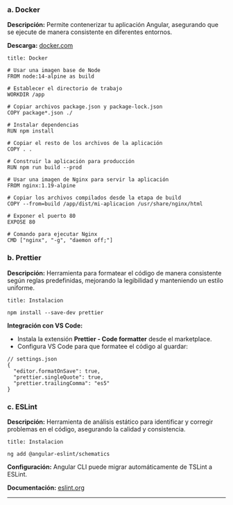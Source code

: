 ### **a. Docker**

**Descripción:** Permite contenerizar tu aplicación Angular, asegurando que se ejecute de manera consistente en diferentes entornos.

**Descarga:** [docker.com](https://www.docker.com/)

```ad-info
title: Docker
```
```
# Usar una imagen base de Node
FROM node:14-alpine as build

# Establecer el directorio de trabajo
WORKDIR /app

# Copiar archivos package.json y package-lock.json
COPY package*.json ./

# Instalar dependencias
RUN npm install

# Copiar el resto de los archivos de la aplicación
COPY . .

# Construir la aplicación para producción
RUN npm run build --prod

# Usar una imagen de Nginx para servir la aplicación
FROM nginx:1.19-alpine

# Copiar los archivos compilados desde la etapa de build
COPY --from=build /app/dist/mi-aplicacion /usr/share/nginx/html

# Exponer el puerto 80
EXPOSE 80

# Comando para ejecutar Nginx
CMD ["nginx", "-g", "daemon off;"]
```

### **b. Prettier**

**Descripción:** Herramienta para formatear el código de manera consistente según reglas predefinidas, mejorando la legibilidad y manteniendo un estilo uniforme.

```ad-note
title: Instalacion
```
```
npm install --save-dev prettier
```

**Integración con VS Code:**

- Instala la extensión **Prettier - Code formatter** desde el marketplace.
- Configura VS Code para que formatee el código al guardar:

```
// settings.json
{
  "editor.formatOnSave": true,
  "prettier.singleQuote": true,
  "prettier.trailingComma": "es5"
}
```

### **c. ESLint**

**Descripción:** Herramienta de análisis estático para identificar y corregir problemas en el código, asegurando la calidad y consistencia.

```ad-note
title: Instalacion
```
```
ng add @angular-eslint/schematics
```

**Configuración:** Angular CLI puede migrar automáticamente de TSLint a ESLint.

**Documentación:** [eslint.org](https://eslint.org/)

---
